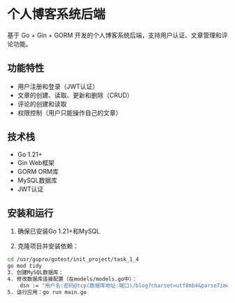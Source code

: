 # 个人博客系统后端

基于 Go + Gin + GORM 开发的个人博客系统后端，支持用户认证、文章管理和评论功能。

## 功能特性

- 用户注册和登录（JWT认证）
- 文章的创建、读取、更新和删除（CRUD）
- 评论的创建和读取
- 权限控制（用户只能操作自己的文章）

## 技术栈

- Go 1.21+
- Gin Web框架
- GORM ORM库
- MySQL数据库
- JWT认证

## 安装和运行

1. 确保已安装Go 1.21+和MySQL

2. 克隆项目并安装依赖：
```bash
cd /usr/gopro/gotest/init_project/task_1_4
go mod tidy
3. 创建MySQL数据库：
4. 修改数据库连接配置（在models/models.go中）：
    dsn := "用户名:密码@tcp(数据库地址:端口)/blog?charset=utf8mb4&parseTime=True&loc=Local"
5. 运行应用：go run main.go